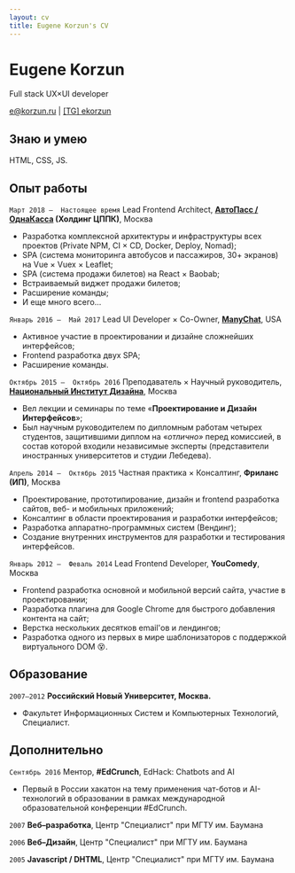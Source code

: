 ```yaml
---
layout: cv
title: Eugene Korzun's CV
---
```

# Eugene Korzun
Full stack UX&times;UI developer

<div id="webaddress">
<a href="mailto:e@korzun.ru">e@korzun.ru</a>
| <a href="//t.me/ekorzun">[TG] ekorzun</a>
</div>


## Знаю и умею
HTML, CSS, JS.

## Опыт работы

`Март 2018 – 
Настоящее время`
Lead Frontend Architect, __[АвтоПасс / ОднаКасса](https://odnakassa.ru/) (Холдинг ЦППК)__, Москва
- Разработка комплексной архитектуры и инфраструктуры всех проектов (Private NPM, CI &times; CD, Docker, Deploy, Nomad);
- SPA (система мониторинга автобусов и пассажиров, 30+ экранов) на Vue &times; Vuex &times; Leaflet;
- SPA (система продажи билетов) на React &times; Baobab;
- Встраиваемый виджет продажи билетов;
- Расширение команды;
- И еще много всего...

<!--  -->
`Январь 2016 – 
Май 2017`
Lead UI Developer &times; Co-Owner, [__ManyChat__](https://manychat.com/), USA
- Активное участие в проектировании и дизайне сложнейших интерфейсов;
- Frontend разработка двух SPA;
- Расширение команды.

<!--  -->
`Октябрь 2015 – 
Октябрь 2016`
Преподаватель &times; Научный руководитель, __[Национальный Институт Дизайна](http://nid-design.org/)__, Москва
- Вел лекции и семинары по теме «__Проектирование и Дизайн Интерфейсов__»;
- Был научным руководителем по дипломным работам четырех студентов, защитившими диплом на «*отлично»* перед комиссией, в состав которой входили независимые эксперты (представители иностранных университетов и студии Лебедева).

<!--  -->
`Апрель 2014 – 
Октябрь 2015`
Частная практика &times; Консалтинг, __Фриланс (ИП)__, Москва
- Проектирование, прототипирование, дизайн и frontend разработка сайтов, веб- и мобильных приложений;
- Консалтинг в области проектирования и разработки интерфейсов;
- Разработка аппаратно-программных систем (Вендинг);
- Создание внутренних инструментов для разработки и тестирования интерфейсов.

<!--  -->
`Январь 2012 – 
Феваль 2014`
Lead Frontend Developer, __YouComedy__, Москва

- Frontend разработка основной и мобильной версий сайта, участие в проектировании;
- Разработка плагина для Google Chrome для быстрого добавления контента на сайт;
- Верстка нескольких десятков email'ов и лендингов;
- Разработка одного из первых в мире шаблонизаторов с поддержкой виртуального DOM 😵.


## Образование

`2007—2012`
__Российский Новый Университет, Москва.__
- Факультет Информационных Систем и Компьютерных Технологий, Специалист.

## Дополнительно

`Сентябрь 2016`
Ментор, __#EdCrunch__, EdHack: Chatbots and AI
- Первый в России хакатон на тему применения чат-ботов и AI-технологий в образовании в рамках международной образовательной конференции #EdCrunch.

`2007`
__Веб–разработка__, Центр "Специалист" при МГТУ им. Баумана

`2006`
__Веб–Дизайн__, Центр "Специалист" при МГТУ им. Баумана

`2005`
__Javascript / DHTML__, Центр "Специалист" при МГТУ им. Баумана



<!-- ### Footer

Last updated: May 2013 -->


